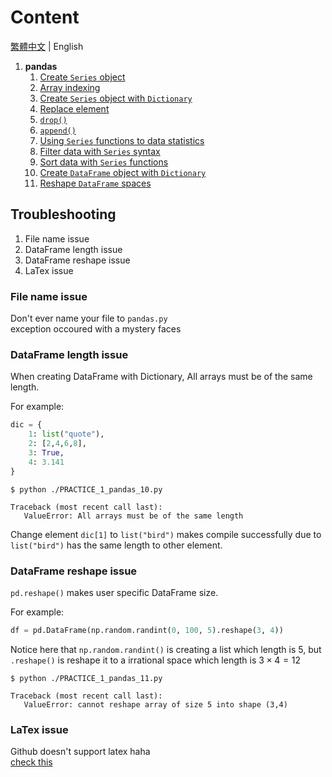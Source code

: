 # Content

[繁體中文](README.zh-TW.md) | English

1. **pandas**
   1. [Create `Series` object](./src/1.pandas/PRACTICE_1_pandas_01.py)
   2. [Array indexing](./src/1.pandas/PRACTICE_1_pandas_02.py)
   3. [Create `Series` object with `Dictionary`](./src/1.pandas/PRACTICE_1_pandas_03.py)
   4. [Replace element](./src/1.pandas/PRACTICE_1_pandas_04.py)
   5. [`drop()`](./src/1.pandas/PRACTICE_1_pandas_05.py)
   6. [`append()`](./src/1.pandas/PRACTICE_1_pandas_06.py)
   7. [Using `Series` functions to data statistics](./src/1.pandas/PRACTICE_1_pandas_07.py)
   8. [Filter data with `Series` syntax](./src/1.pandas/PRACTICE_1_pandas_08.py)
   9. [Sort data with `Series` functions](./src/1.pandas/PRACTICE_1_pandas_09.py)
   10. [Create `DataFrame` object with `Dictionary`](./src/1.pandas/PRACTICE_1_pandas_10.py)
   11. [Reshape `DataFrame` spaces](./src/1.pandas/PRACTICE_1_pandas_11.py)

## Troubleshooting

   1. File name issue
   2. DataFrame length issue
   3. DataFrame reshape issue
   4. LaTex issue

### File name issue

Don't ever name your file to `pandas.py`  
exception occoured with a mystery faces

### DataFrame length issue

When creating DataFrame with Dictionary, All arrays must be of the same length.  

For example:

```py
dic = {
    1: list("quote"),
    2: [2,4,6,8],
    3: True,
    4: 3.141
}
```

```console
$ python ./PRACTICE_1_pandas_10.py

Traceback (most recent call last):
   ValueError: All arrays must be of the same length
```

Change element `dic[1]` to `list("bird")` makes compile successfully due to `list("bird")` has the same length to other element.

### DataFrame reshape issue

`pd.reshape()` makes user specific DataFrame size.

For example:

```py
df = pd.DataFrame(np.random.randint(0, 100, 5).reshape(3, 4))
```

Notice here that `np.random.randint()` is creating a list which length is 5, but `.reshape()` is reshape it to a irrational space which length is $3\times 4=12$

```console
$ python ./PRACTICE_1_pandas_11.py

Traceback (most recent call last):
   ValueError: cannot reshape array of size 5 into shape (3,4)
```

### LaTex issue

Github doesn't support latex haha  
[check this](https://gist.github.com/a-rodin/fef3f543412d6e1ec5b6cf55bf197d7b)
